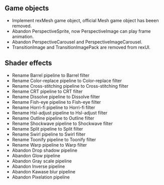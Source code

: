 ## Game objects

- Implement rexMesh game object, official Mesh game object has beeen removed. 
- Abandon PerspectiveSprite, now PerspectiveImage can play frame animation.
- Abandon PerspectiveCarousel and PerspectiveImageCarousel.
- TransitionImage and TransitionImagePack are removed from rexUI.

## Shader effects

- Rename Barrel pipeline to Barrel filter
- Rename Color-replace pipeline to Color-replace filter
- Rename Cross-stitching pipeline to Cross-stitching filter
- Rename CRT pipeline to CRT filter
- Rename Dissolve pipeline to Dissolve filter
- Rename Fish-eye pipeline to Fish-eye filter
- Rename Horri-fi pipeline to Horri-fi filter
- Rename Hsl-adjust pipeline to Hsl-adjust filter
- Rename Outline pipeline to Outline filter
- Rename Shockwave pipeline to Shockwave filter
- Rename Split pipeline to Split filter
- Rename Swirl pipeline to Swirl filter
- Rename Toonify pipeline to Toonify filter
- Rename Warp pipeline to Warp filter
- Abandon Drop shadow pipeline
- Abandon Glow pipeline
- Abandon Gray scale pipeline
- Abandon Inverse pipeline
- Abandon Kawase blur pipeline
- Abandon Pixelation pipeline